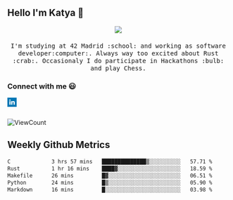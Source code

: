 
## Hello I'm Katya :wave:

<p align="center">
  <img src="https://raw.githubusercontent.com/coderjojo/coderjojo/master/img/github.gif" width=100>
  <br><br>
  <samp>
    I'm studying at 42 Madrid :school: </a> and working as software developer:computer:. Always way too excited about Rust :crab:. Occasionaly I do participate in Hackathons :bulb: and play Chess.
  </samp>
</p>

### Connect with me :smiley:
<a href="https://www.linkedin.com/in/ekaterina-prusakova-b209b494/">
  <img align="left" alt="Katya Prusakova" width="21px" src="https://raw.githubusercontent.com/edent/SuperTinyIcons/099dc12b59179d07d534069bc8551718f786d91a/images/svg/linkedin.svg" />
</a>
<br/><br/>


<!--  ![visitors](https://visitor-badge.glitch.me/badge?page_id=KatyaPrusakova/KatyaPrusakova) -->

![ViewCount](https://views.whatilearened.today/views/github/KatyaPrusakova/views.svg)

## Weekly Github Metrics

<!--START_SECTION:waka-->

```text
C             3 hrs 57 mins   ██████████████▒░░░░░░░░░░   57.71 %
Rust          1 hr 16 mins    ████▓░░░░░░░░░░░░░░░░░░░░   18.59 %
Makefile      26 mins         █▓░░░░░░░░░░░░░░░░░░░░░░░   06.51 %
Python        24 mins         █▒░░░░░░░░░░░░░░░░░░░░░░░   05.90 %
Markdown      16 mins         █░░░░░░░░░░░░░░░░░░░░░░░░   03.98 %
```

<!--END_SECTION:waka-->